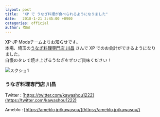 ```yaml
---
layout: post
title:  "XP で うなぎ料理が食べられるようになりました"
date:   2018-1-21 3:45:00 +0900
categories: official
author: 依田
---  
```

XP-JP Modsチームよりお知らせです。  
本場、埼玉の[うなぎ料理専門店 川昌](https://ameblo.jp/kawasou/) さんで XP でのお会計ができるようになりました。  
自慢のタレで焼き上げるうなぎをぜひご賞味ください！  

![スクショ1]({{site.baseurl}}/images/2018/01/kawashou.jpg)  

### うなぎ料理専門店 川昌  

Twitter : [https://twitter.com/kawashou1222](https://twitter.com/kawashou1222)  

Ameblo : [https://ameblo.jp/kawasou/](https://ameblo.jp/kawasou/)  
